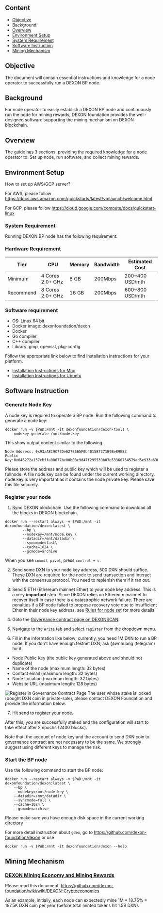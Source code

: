 ## Content

- [Objective](#objective)
- [Background](#background)
- [Overview](#overview)
- [Environment Setup](#environment-setup)
- [System Requirement](#system-requirement)
- [Software Instruction](#software-instruction)
- [Mining Mechanism](#mining-mechanism)


## Objective
The document will contain essential instructions and knowledge for a node operator to successfully run a DEXON BP node. 

## Background
For node operator to easily establish a DEXON BP node and continuously run the node for mining rewards, DEXON foundation provides the well-designed software supporting the mining mechanism on DEXON blockchain.

## Overview
The guide has 3 sections, providing the required knowledge for a node operator to: Set up node, run software, and collect mining rewards.

## Environment Setup
How to set up AWS/GCP server?

For AWS, please follow https://docs.aws.amazon.com/quickstarts/latest/vmlaunch/welcome.html

For GCP, please follow https://cloud.google.com/compute/docs/quickstart-linux

### System Requirement
Running DEXON BP node has the following requirement:

### Hardware Requirement

| Tier | CPU | Memory | Bandwidth | Estimated Cost |
| ---  | --- | ---    | ---       | ---            |
| Minimum  | 4 Cores 2.0+ GHz | 8 GB | 200Mbps | 200~400 USD/mth |
| Recommend| 8 Cores 2.0+ GHz | 16 GB| 200Mbps | 600~800 USD/mth |

### Software requirement
 - OS: Linux 64 bit.
 - Docker image: dexonfoundation/dexon
 - Docker
 - Go compiler
 - C++ compiler
 - Library: gmp, openssl, pkg-config

Follow the appropriate link below to find installation instructions for your platform.
 - [Installation Instructions for Mac](https://github.com/dexon-foundation/wiki/wiki/Installation-Instructions-for-Mac)
 - [Installation Instructions for Ubuntu](https://github.com/dexon-foundation/wiki/wiki/Installation-Instructions-for-Ubuntu)

## Software Instruction

### Generate Node Key
A node key is required to operate a BP node. Run the following command to generate a node key:

    docker run -v $PWD:/mnt -it dexonfoundation/dexon-tools \
        nodekey generate /mnt/node.key

This show output content similar to the following

    Node Address: 0x93aA8C9C77De627E665F0b4015B7271B9Be89E83
    Public Key:0x046272a157cbffa00677be00b08c9d47f295539b07e53360754579ad5e933a638ba58dcf850484e7d40b8bc163a920082b2500ee54968db7155c6231c7e4eed592

Please store the address and public key which will be used to register a fullnode.
A file node.key can be found under the current working directory. node.key is very important as it contains the node private key. Please save this file securely.

### Register your node
1. Sync DEXON blockchain. Use the following command to download all the blocks in DEXON blockchain.
```
docker run --restart always -v $PWD:/mnt -it dexonfoundation/dexon:latest \
        --bp \
        --nodekey=/mnt/node.key \
        --datadir=/mnt/datadir \
        --syncmode=fast\
        --cache=1024 \
        --gcmode=archive
```
When you see `commit pivot`, press `control + c`.

2. Send some DXN to your node key address, 500 DXN should suffice. These DXN are required for the node to send transaction and interact with the consensus protocol. You need to replenish them if it ran out.
3. Send 5 ETH (Ethereum mainnet Ether) to your node key address. This is a very **important** step. Since DEXON relies on Ethereum mainnet to recover itself in case there is a catastrophic network failure. There are penalties if a BP node failed to propose recovery vote due to insufficient Ether in their node key address, see [Rules for node set](Rule-for-the-DEXON-node-set.md) for more details.
4. Goto the [Governance contract page on DEXONSCAN](https://testnet.dexscan.app/address/0x63751838D6485578B23e8b051d40861eCC416794).
5. Navigate to the `Write` tab and select `register` from the dropdown menu.

6. Fill in the information like below; currently, you need 1M DXN to run a BP node. If you don't have enough testnet DXN, ask @wnhuang (telegram) for it.

  - Node Public Key (the public key generated above and should not duplicate)
  - Name of the node (maximum length: 32 bytes)
  - Contact email (maximum length: 32 bytes)
  - Node Location (maximum length: 32 bytes)
  - Website URL (maximum length: 128 bytes)

![Register in Governance Contract Page](https://i.imgur.com/bc2vDgA.png)
The user whose stake is locked (bought DXN coin in private-sale), please contact DEXON Foundation and provide the information below.

7. Hit send to register your node.

After this, you are successfully staked and the configuration will start to take effect after 2 epochs (2400 blocks).

Note that, the account of node.key and the account to send DXN coin to governance contract are not necessary to be the same. We strongly suggest using different keys to manage the risk.

### Start the BP node
Use the following command to start the BP node:

    docker run --restart always -v $PWD:/mnt -it dexonfoundation/dexon:latest \
        --bp \
        --nodekey=/mnt/node.key \
        --datadir=/mnt/datadir \
        --syncmode=full \
        --cache=1024 \
        --gcmode=archive

Please make sure you have enough disk space in the current working directory

For more detail instruction about `gdex`, go to https://github.com/dexon-foundation/dexon or use 

    docker run -v $PWD:/mnt -it dexonfoundation/dexon --help



## Mining Mechanism

### [DEXON Mining Economy and Mining Rewards](https://github.com/dexon-foundation/wiki/wiki/DEXON-Cryptoeconomics)
Please read this document, https://github.com/dexon-foundation/wiki/wiki/DEXON-Cryptoeconomics

As an example, initially, each node can expectedly mine 1M * 18.75% = 187.5K DXN coin per year (before total minted tokens hit 1.5B DXN).

